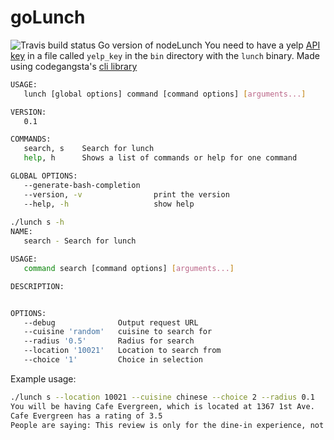 goLunch
=======
![Travis build status](https://travis-ci.org/mguindin/goLunch.svg?branch=master)
Go version of nodeLunch
You need to have a yelp [API key](http://www.yelp.com/developers/getting_started) in a file called ```yelp_key```
in the ```bin``` directory with the ```lunch``` binary.
Made using codegangsta's [cli library](https://github.com/codegangsta/cli)
```bash
USAGE:
   lunch [global options] command [command options] [arguments...]

VERSION:
   0.1

COMMANDS:
   search, s    Search for lunch
   help, h      Shows a list of commands or help for one command

GLOBAL OPTIONS:
   --generate-bash-completion
   --version, -v                print the version
   --help, -h                   show help
   
./lunch s -h
NAME:
   search - Search for lunch

USAGE:
   command search [command options] [arguments...]

DESCRIPTION:


OPTIONS:
   --debug              Output request URL
   --cuisine 'random'   cuisine to search for
   --radius '0.5'       Radius for search
   --location '10021'   Location to search from
   --choice '1'         Choice in selection
```
   
Example usage:
```bash
./lunch s --location 10021 --cuisine chinese --choice 2 --radius 0.1
You will be having Cafe Evergreen, which is located at 1367 1st Ave.
Cafe Evergreen has a rating of 3.5
People are saying: This review is only for the dine-in experience, not take out or delivery. Cafe Evergreen has easily the best dim sum of any place I've eaten at in...
```
